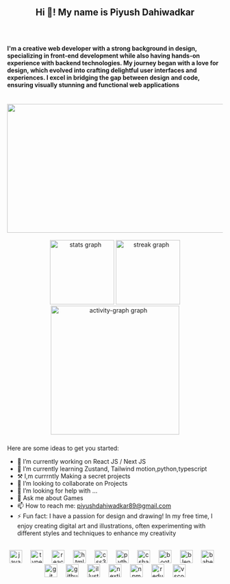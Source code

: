 <br clear="both" />

<h2 align="center">Hi 👋! My name is Piyush Dahiwadkar</h2>

###

<br clear="both" />

 
###

<h4 align="left">
  I'm a creative web developer with a strong background in design, specializing
  in front-end development while also having hands-on experience with backend
  technologies. My journey began with a love for design, which evolved into
  crafting delightful user interfaces and experiences. I excel in bridging the
  gap between design and code, ensuring visually stunning and functional web
  applications
</h4>

 <br clear="both" />

<div align="center"> 
  <img height="300" width="800" src="https://cdnb.artstation.com/p/assets/images/images/048/282/733/original/exceptrea-gamerroom-1-revisioned-0.gif?1649761105">
</div>

<br clear="both" />

<div align="center">
  <img src="https://github-readme-stats.vercel.app/api?username=Piyush2627&hide_title=false&hide_rank=false&show_icons=true&include_all_commits=true&count_private=true&disable_animations=false&theme=github_dark&locale=en&hide_border=true&order=1&custom_title=Stats" height="150" alt="stats graph"  />
  <img src="https://streak-stats.demolab.com?user=Piyush2627&locale=en&mode=daily&theme=github_dark&hide_border=true&border_radius=5&order=3" height="150" alt="streak graph"  />
  <img src="https://github-readme-activity-graph.vercel.app/graph?username=Piyush2627&radius=16&theme=github-dark&area=true&order=5&custom_title=Visual%20Plot%20!&hide_border=true&hide_title=false&line=ffffff" height="300" alt="activity-graph graph"  />
</div>

###

<div>
 
Here are some ideas to get you started:

- 🔭 I’m currently working on React JS / Next JS
- 🌱 I’m currently learning Zustand, Tailwind motion,python,typescript
- ⚒️ I,m currrntly Making a secret projects
- 👯 I’m looking to collaborate on Projects 
- 🤔 I’m looking for help with ...
- 💬 Ask me about Games 
- 📫 How to reach me: piyushdahiwadkar89@gmail.com
- ⚡ Fun fact: I have a passion for design and drawing! In my free time, I enjoy creating digital art and illustrations, often experimenting with different styles and techniques to enhance my creativity
<br clear="both">
</div>

<div align="center">
  <img
    src="https://cdn.jsdelivr.net/gh/devicons/devicon/icons/javascript/javascript-original.svg"
    height="30"
    alt="javascript logo"
  />
  <img width="12" />
  <img
    src="https://cdn.jsdelivr.net/gh/devicons/devicon/icons/typescript/typescript-original.svg"
    height="30"
    alt="typescript logo"
  />
  <img width="12" />
  <img
    src="https://cdn.jsdelivr.net/gh/devicons/devicon/icons/react/react-original.svg"
    height="30"
    alt="react logo"
  />
  <img width="12" />
  <img
    src="https://cdn.jsdelivr.net/gh/devicons/devicon/icons/html5/html5-original.svg"
    height="30"
    alt="html5 logo"
  />
  <img width="12" />
  <img
    src="https://cdn.jsdelivr.net/gh/devicons/devicon/icons/css3/css3-original.svg"
    height="30"
    alt="css3 logo"
  />
  <img width="12" />
  <img
    src="https://cdn.jsdelivr.net/gh/devicons/devicon/icons/python/python-original.svg"
    height="30"
    alt="python logo"
  />
  <img width="12" />
  <img
    src="https://cdn.jsdelivr.net/gh/devicons/devicon/icons/csharp/csharp-original.svg"
    height="30"
    alt="csharp logo"
  />
  <img width="12" />
  <img
    src="https://cdn.jsdelivr.net/gh/devicons/devicon/icons/bootstrap/bootstrap-original.svg"
    height="30"
    alt="bootstrap logo"
  />
  <img width="12" />
  <img
    src="https://cdn.jsdelivr.net/gh/devicons/devicon/icons/blender/blender-original.svg"
    height="30"
    alt="blender logo"
  />
  <img width="12" />
  <img
    src="https://cdn.jsdelivr.net/gh/devicons/devicon/icons/babel/babel-original.svg"
    height="30"
    alt="babel logo"
  />
  <img width="12" />
  <img
    src="https://cdn.jsdelivr.net/gh/devicons/devicon/icons/git/git-original.svg"
    height="30"
    alt="git logo"
  />
  <img width="12" />
  <img
    src="https://cdn.jsdelivr.net/gh/devicons/devicon/icons/github/github-original.svg"
    height="30"
    alt="github logo"
  />
  <img width="12" />
  <img
    src="https://cdn.jsdelivr.net/gh/devicons/devicon/icons/illustrator/illustrator-plain.svg"
    height="30"
    alt="illustrator logo"
  />
  <img width="12" />
  <img
    src="https://cdn.jsdelivr.net/gh/devicons/devicon/icons/nextjs/nextjs-original.svg"
    height="30"
    alt="nextjs logo"
  />
  <img width="12" />
  <img
    src="https://cdn.jsdelivr.net/gh/devicons/devicon/icons/npm/npm-original-wordmark.svg"
    height="30"
    alt="npm logo"
  />
  <img width="12" />
  <img
    src="https://cdn.jsdelivr.net/gh/devicons/devicon/icons/redux/redux-original.svg"
    height="30"
    alt="redux logo"
  />
  <img width="12" />
  <img
    src="https://cdn.jsdelivr.net/gh/devicons/devicon/icons/vscode/vscode-original.svg"
    height="30"
    alt="vscode logo"
  />
</div>
